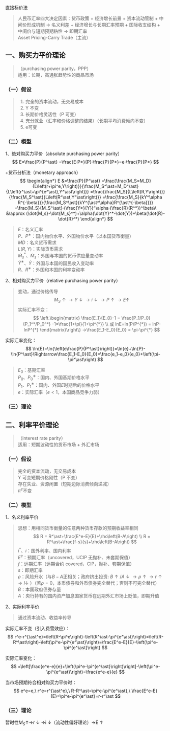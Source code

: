 



直接标价法

> 人民币汇率四大决定因素：货币政策 + 经济增长前景 + 资本流动管制 + 中间价形成机制 → 名义利差 + 经济增长与长期汇率预期 + 国际收支结构 + 中间价与短期预期粘性 → 即期汇率   
> Asset Pricing-Carry Trade（主流）


## 一、购买力平价理论

> （purchasing power parity，PPP）  
> 适用：长期，高通胀趋势性的商品市场


### （一）假设

	
> 1. 完全的资本流动，无交易成本  
> 2. Y 不变  
> 3. 长期价格灵活性（P 可变）  
> 4. 充分就业（汇率和价格调整的结果）（长期平均消费倾向不变）  
> 5. e可变  




### （二）模型


1、绝对购买力平价（absolute purchasing power parity）
$$
E=\frac{P}{P^\ast}
=\frac{E·P*}{P}·\frac{P}{P*}=e⋅\frac{P}{P*}
$$

+货币分析法（monetary approach）
$$
\begin{align*}
E
&=\frac{P}{P^\ast}
=\frac{\frac{M_S=M_D}{L\left(r+\pi^e,Y\right)}}{\frac{M_S^\ast=M_D^\ast}{L\left(r^\ast+\pi^{e^\ast},Y^\ast\right)}}
=\frac{\frac{M_S}{L\left(R,Y\right)}}{\frac{M_S^\ast}{L\left(R^\ast,Y^\ast\right)}}
=\frac{\frac{M_S}{kY^\alpha R^{-\beta}}}{\frac{M_S^\ast}{kY^{\ast^\alpha}R^{\ast^{-\beta}}}}
=\frac{M_S}{M_S^\ast}·(\frac{Y*}{Y})^\alpha·(\frac{R}{R^*})^\beta\\
&\approx (\dot{M_s}-\dot{M_s}^*)+\alpha(\dot{Y}^*-\dot{Y})+\beta(\dot{R}-\dot{R}^*)
\end{align*}
$$
> $E$：名义汇率  
> $P$、$P^∗$：国内物价水平、外国物价水平（以本国货币衡量）  
> $MD$：名义货币需求  
> $L(R,Y)$：实际货币需求  
> ${\dot{M}}_s^\ast$、${\dot{M}}_s$：外国与本国的货币供应量变动率  
> $\dot{Y}^∗$、$\dot{Y}$：外国与本国的国民收入变动率  
> $R$、$R^{∗}$：外国和本国的利率变动率


2、相对购买力平价（relative purchasing power parity）
> 变动，通过价格传导
$$ 
M_S\uparrow\rightarrow Y\downarrow\rightarrow i\downarrow\rightarrow P\uparrow\rightarrow E\uparrow 
$$
实际汇率不变：
$$
\left.\begin{matrix}
  \frac{E_1}{E_0}-1 = \frac{P_1/P_0}{P_1^*/P_0^*} -1=\frac{1+\pi}{1+\pi^{*}} \\
或 lnE=ln(P/P^{*}) = lnP-lnP^{*}
\end{matrix}\right\}
→\frac{E_1-E_0}{E_0} = \pi-\pi^{*}
$$

实际汇率变化：
$$
  \ln{E}=\ln{\left(e\frac{P}{P^\ast}\right)}=\ln{e}+\ln{P}-\ln{P^\ast}\Rightarrow\frac{E_1-E_0}{E_0}=\frac{e_1-e_0}{e_0}+\left(\pi-\pi^\ast\right)
$$
> $E_0$：基期汇率  
> $P_0$、$P_0^∗$：国内、外国基期价格水平  
> $P_1$、$P_1^∗$：国内、外国$E$时期后的价格水平   
> $e$：实际汇率（$e < 1$，本国商品竞争力弱）


### （三）理论



## 二、利率平价理论

> （interest rate parity）  
> 适用：短期波动性的货币市场 + 外汇市场


### （一）假设

> 完全的资本流动，无交易成本  
> Y 可变短期价格刚性（P 不变）  
> 存在失业、资源闲置（短期边际消费倾向递减）  
> $\pi^e$不变  


### （二）模型

1、名义利率平价
> 思想：用相同货币衡量的任意两种货币存款的预期收益率相同
$$
R = R^\ast+\frac{E^e-E}{E}+\rho\left(B-A\right) \\
R = R^\ast+\frac{f-s}{s}+\rho\left(B-A\right)
$$
> $i^\ast$、$i$：国外利率、国内利率  
> $E^e$：预期汇率（uncovered，UCIP 无抛补、未套期保值）  
> $f$：远期汇率（远期合约 covered，CIP，抛补、套期保值）  
> $s$：即期汇率  
> $\rho$：风险升水（与$B−A$正相关；政府挤出投资: $B↑/A↓→\rho ↑ →r↑→I↓$ ）（若$\rho =0$，本币债券和外币债券完全替代；否则不可完全替代）  
> $B$：本国政府债券存量   
> $A$：央行持有的国内资产加息国家货币在远期外汇市场上贬值，即期升值



2、实际利率平价
> 通过资本流动、收益率传导

实际汇率不变（引入费雪效应）：
$$
  r^e-r^{\ast^e}=\left(R-\pi^e\right)-\left(R^\ast-\pi^{e^\ast}\right)=\left(R-R^\ast\right)-\left(\pi^e-\pi^{e^\ast}\right)=\frac{E^e-E}{E}-\left(\pi^e-\pi^{e^\ast}\right)
$$

实际汇率变化：
$$
  =\left[\frac{e^e-e}{e}+\left(\pi^e-\pi^{e^\ast}\right)\right]-\left(\pi^e-\pi^{e^\ast}\right)=\frac{e^e-e}{e}
$$

当市场预期符合相对购买力平价时：
$$
  e^e=e,\ r^e=r^{\ast^e},\ R-R^\ast=\pi^e-\pi^{e^\ast},\ \frac{E^e-E}{E}=\pi^e-\pi^{e^\ast}=r-r^\ast
$$

### （三）理论

暂时性$M_S$↑→r ↓ →i ↓（流动性偏好理论）→E ↑



